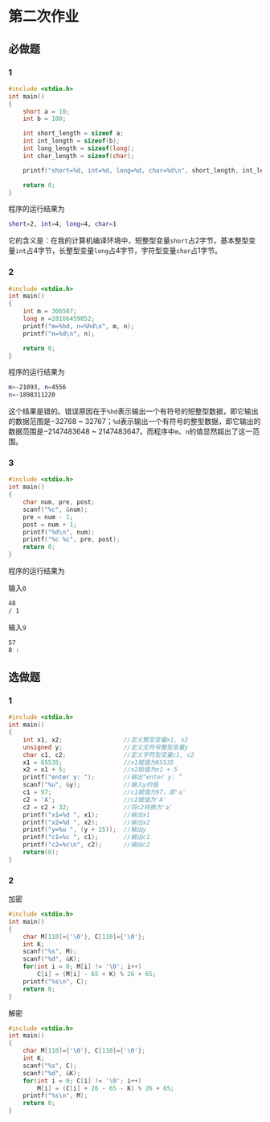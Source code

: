 # 第二次作业

## 必做题

### 1

```c
#include <stdio.h>
int main()
{
    short a = 10;
    int b = 100;

    int short_length = sizeof a;
    int int_length = sizeof(b);
    int long_length = sizeof(long);
    int char_length = sizeof(char);

    printf("short=%d, int=%d, long=%d, char=%d\n", short_length, int_length, long_length, char_length);

    return 0;
}
```

程序的运行结果为

```sh
short=2, int=4, long=4, char=1
```

它的含义是：在我的计算机编译环境中，短整型变量`short`占2字节，基本整型变量`int`占4字节，长整型变量`long`占4字节，字符型变量`char`占1字节。

### 2

```c
#include <stdio.h>
int main()
{
    int m = 306587;
    long n =28166459852;
    printf("m=%hd, n=%hd\n", m, n);
    printf("n=%d\n", n);

    return 0;
}
```

程序的运行结果为

```sh
m=-21093, n=4556
n=-1898311220
```

这个结果是错的。错误原因在于`%hd`表示输出一个有符号的短整型数据，即它输出的数据范围是$-32768$ ~ $32767$；`%d`表示输出一个有符号的整型数据，即它输出的数据范围是$-2147483648$ ~ $2147483647$。而程序中`m`、`n`的值显然超出了这一范围。

### 3

```c
#include <stdio.h>
int main()
{
    char num, pre, post;
    scanf("%c", &num);
    pre = num - 1;
    post = num + 1;
    printf("%d\n", num);
    printf("%c %c", pre, post);
    return 0;
}
```

程序的运行结果为

输入`0`

```sh
48
/ 1
```

输入`9`

```sh
57
8 :
```

## 选做题

### 1

```c
#include <stdio.h>
int main()
{
    int x1, x2;                 //定义整型变量x1, x2
    unsigned y;                 //定义无符号整型变量y
    char c1, c2;                //定义字符型变量c1, c2
    x1 = 65535;                 //x1赋值为65535
    x2 = x1 + 5;                //x2赋值为x1 + 5
    printf("enter y: ");        //输出“enter y: ”
    scanf("%u", &y);            //输入y的值
    c1 = 97;                    //c1赋值为97，即'a'
    c2 = 'A';                   //c2赋值为'A'
    c2 = c2 + 32;               //将c2转换为'a'
    printf("x1=%d ", x1);       //输出x1
    printf("x2=%d ", x2);       //输出x2
    printf("y=%u ", (y + 15));  //输出y
    printf("c1=%c ", c1);       //输出c1
    printf("c2=%c\n", c2);      //输出c2
    return(0);
}
```

### 2

加密

```c
#include <stdio.h>
int main()
{
    char M[110]={'\0'}, C[110]={'\0'};
    int K;
    scanf("%s", M);
    scanf("%d", &K);
    for(int i = 0; M[i] != '\0'; i++)
        C[i] = (M[i] - 65 + K) % 26 + 65;
    printf("%s\n", C);
    return 0;
}
```
解密

```c
#include <stdio.h>
int main()
{
    char M[110]={'\0'}, C[110]={'\0'};
    int K;
    scanf("%s", C);
    scanf("%d", &K);
    for(int i = 0; C[i] != '\0'; i++)
        M[i] = (C[i] + 26 - 65 - K) % 26 + 65;
    printf("%s\n", M);
    return 0;
}
```